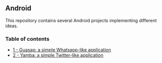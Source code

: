 ## Android

This repository contains several Android projects implementing different ideas. 

### Table of contents

* [1 - Guasap: a simple Whatsapp-like application](https://github.com/bmarroc/android/tree/main/1)
* [2 - Yamba: a simple Twitter-like application](https://github.com/bmarroc/android/tree/main/1)
